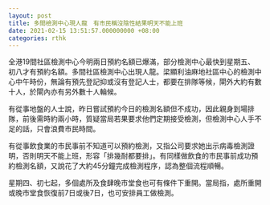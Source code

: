 ```yaml
---
layout: post
title: 多間檢測中心現人龍　有市民稱沒陰性結果明天不能上班
date: 2021-02-15 13:51:57.000000000 +08:00
categories: rthk
---
```


全港19間社區檢測中心今明兩日預約名額已爆滿，部分檢測中心最快到星期五、初八才有預約名額。多間社區檢測中心出現人龍。梁顯利油麻地社區中心的檢測中心中午時份，無論有預先登記抑或沒有登記人士，都要在排隊等候，閘外大約有數十人，於閘內亦有另外數十人輪候。 

有從事地盤的人士說，昨日嘗試預約今日的檢測名額但不成功，因此親身到場排隊，前後需時約兩小時，質疑當局若果要求他們定期接受檢測，但檢測中心人手不足的話，只會浪費市民時間。

有從事飲食業的市民事前不知道可以預約檢測，又指公司要求她出示病毒檢測證明，否則明天不能上班，形容「排幾耐都要排」。有同樣做飲食的市民事前成功預約檢測名額，又說花了大約45分鐘完成檢測程序，認為整個流程順暢。

星期四、初七起，多個處所及食肆晚市堂食也可有條件下重開。當局指，處所重開或晚市堂食恢復前7日或後7日，也可安排員工做檢測。
